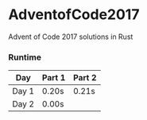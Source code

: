 # AdventofCode2017

Advent of Code 2017 solutions in Rust

### Runtime

| Day   | Part 1 | Part 2 |
| ----- | ------ | ------ |
| Day 1 | 0.20s  | 0.21s  |
| Day 2 | 0.00s  |
